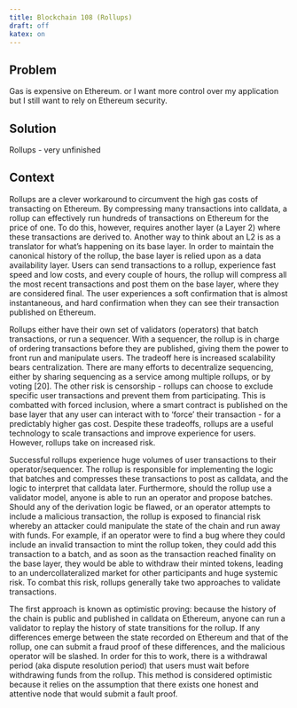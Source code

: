 ```yaml
--- 
title: Blockchain 108 (Rollups)
draft: off 
katex: on 
---
```


## Problem
Gas is expensive on Ethereum. 
or
I want more control over my application but I still want to rely on Ethereum security. 

## Solution
Rollups - very unfinished

## Context
Rollups are a clever workaround to circumvent the high gas costs of transacting on Ethereum. By compressing many transactions into calldata, a rollup can effectively run hundreds of transactions on Ethereum for the price of one. To do this, however, requires another layer (a Layer 2) where these transactions are derived to. Another way to think about an L2 is as a translator for what’s happening on its base layer. In order to maintain the canonical history of the rollup, the base layer is relied upon as a data availability layer. Users can send transactions to a rollup, experience fast speed and low costs, and every couple of hours, the rollup will compress all the most recent transactions and post them on the base layer, where they are considered final. The user experiences a soft confirmation that is almost instantaneous, and hard confirmation when they can see their transaction published on Ethereum. 

Rollups either have their own set of validators (operators) that batch transactions, or run a sequencer. With a sequencer, the rollup is in charge of ordering transactions before they are published, giving them the power to front run and manipulate users. The tradeoff here is increased scalability bears centralization. There are many efforts to decentralize sequencing, either by sharing sequencing as a service among multiple rollups, or by voting [20]. The other risk is censorship - rollups can choose to exclude specific user transactions and prevent them from participating. This is combatted with forced inclusion, where a smart contract is published on the base layer that any user can interact with to ‘force’ their transaction - for a predictably higher gas cost. Despite these tradeoffs, rollups are a useful technology to scale transactions and improve experience for users. However, rollups take on increased risk.

Successful rollups experience huge volumes of user transactions to their operator/sequencer. The rollup is responsible for implementing the logic that batches and compresses these transactions to post as calldata, and the logic to interpret that calldata later. Furthermore, should the rollup use a validator model, anyone is able to run an operator and propose batches. Should any of the derivation logic be flawed, or an operator attempts to include a malicious transaction, the rollup is exposed to financial risk whereby an attacker could manipulate the state of the chain and run away with funds. For example, if an operator were to find a bug where they could include an invalid transaction to mint the rollup token, they could add this transaction to a batch, and as soon as the transaction reached finality on the base layer, they would be able to withdraw their minted tokens, leading to an undercollateralized market for other participants and huge systemic risk. To combat this risk, rollups generally take two approaches to validate transactions. 

The first approach is known as optimistic proving: because the history of the chain is public and published in calldata on Ethereum, anyone can run a validator to replay the history of state transitions for the rollup. If any differences emerge between the state recorded on Ethereum and that of the rollup, one can submit a fraud proof of these differences, and the malicious operator will be slashed. In order for this to work, there is a withdrawal period (aka dispute resolution period) that users must wait before withdrawing funds from the rollup. This method is considered optimistic because it relies on the assumption that there exists one honest and attentive node that would submit a fault proof. 

